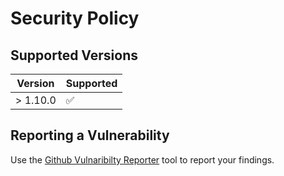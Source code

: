 # Security Policy

## Supported Versions

| Version   | Supported          |
| --------- | ------------------ |
| > 1.10.0 | :white_check_mark: |

## Reporting a Vulnerability

Use the [Github Vulnaribilty Reporter](https://github.com/harbour-enterprises/SuperDoc/security) tool to report your findings.
